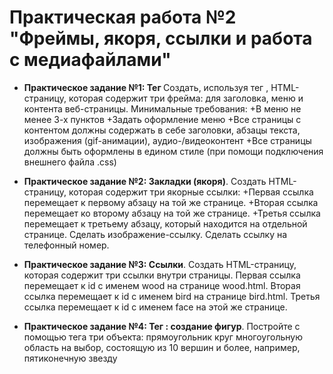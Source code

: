 # Практическая работа №2 "Фреймы, якоря, ссылки и работа с медиафайлами"

+ **Практическое задание №1: Тег <frameset>** 
    Создать, используя тег <frameset>, HTML-страницу, которая содержит три фрейма: для заголовка, меню и контента веб-страницы. 
Минимальные требования:
    +В меню не менее 3-х пунктов
    +Задать оформление меню 
    +Все страницы с контентом должны содержать в себе заголовки, абзацы текста, изображения (gif-анимации), аудио-/видеоконтент
    +Все страницы должны быть оформлены в едином стиле (при помощи подключения внешнего файла .css)

+ **Практическое задание №2: Закладки (якоря)**. 
Создать HTML-страницу, которая содержит три якорные ссылки:
          +Первая ссылка перемещает к первому абзацу на той же странице.
          +Вторая ссылка перемещает ко второму абзацу на той же странице.
          +Третья ссылка перемещает к третьему абзацу, который находится на отдельной странице.
    Сделать изображение-ссылку.
    Сделать ссылку на телефонный номер.

+ **Практическое задание №3: Ссылки**. 
    Создать HTML-страницу, которая содержит три ссылки внутри страницы.
        Первая ссылка перемещает к id с именем wood на странице wood.html.
        Вторая ссылка перемещает к id с именем bird на странице bird.html.
        Третья ссылка перемещает к id с именем face на этой же странице.
  
+ **Практическое задание №4: Тег <area>: создание фигур**. 
  Постройте с помощью тега <area> три объекта:
    прямоугольник
    круг
    многоугольную область на выбор, состоящую из 10 вершин и более, например, пятиконечную звезду
    
    

